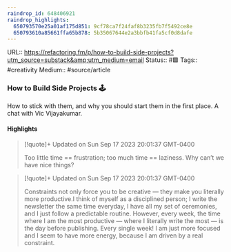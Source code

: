 ```yaml
---
raindrop_id: 648406921
raindrop_highlights:
  650793570e25a01af175d851: 9cf78ca7f24faf8b3235fb7f5492ce8e
  650793610a85661ffa65b878: 5b35067644e2a3bbfb41fa5cf0d8dafe
---
```


URL:: https://refactoring.fm/p/how-to-build-side-projects?utm_source=substack&amp;utm_medium=email
Status:: #🟩
Tags:: #creativity
Medium:: #source/article


### How to Build Side Projects 🕹️

How to stick with them, and why you should start them in the first place. A chat with Vic Vijayakumar.

#### Highlights

> [!quote]+ Updated on Sun Sep 17 2023 20:01:37 GMT-0400
>
> Too little time == frustration; too much time == laziness. Why can’t we have nice things?

> [!quote]+ Updated on Sun Sep 17 2023 20:01:37 GMT-0400
>
> Constraints not only force you to be creative — they make you literally more productive.I think of myself as a disciplined person; I write the newsletter the same time everyday, I have all my set of ceremonies, and I just follow a predictable routine. However, every week, the time where I am the most productive — where I literally write the most — is the day before publishing. Every single week! I am just more focused and I seem to have more energy, because I am driven by a real constraint.
